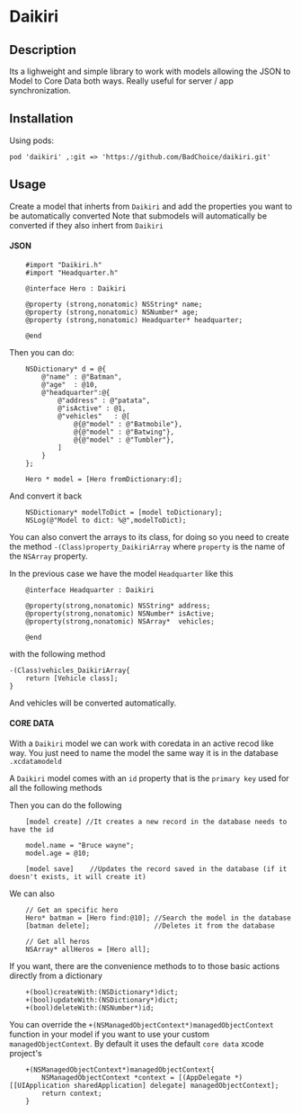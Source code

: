 # Daikiri

## Description
Its a lighweight and simple library to work with models allowing the JSON to Model to Core Data both ways.
Really useful for server / app synchronization.

## Installation

Using pods:


```
pod 'daikiri' ,:git => 'https://github.com/BadChoice/daikiri.git'
```

## Usage

Create a model that inherts from `Daikiri` and add the properties you want to be automatically converted
Note that submodels will automatically be converted if they also inhert from `Daikiri`

#### JSON

```
    #import "Daikiri.h"
    #import "Headquarter.h"

    @interface Hero : Daikiri

    @property (strong,nonatomic) NSString* name;
    @property (strong,nonatomic) NSNumber* age;
    @property (strong,nonatomic) Headquarter* headquarter;

    @end

```

Then you can do:

```
    NSDictionary* d = @{
        @"name" : @"Batman",
        @"age"  : @10,
        @"headquarter":@{
            @"address" : @"patata",
            @"isActive" : @1,
            @"vehicles"   : @[
                @{@"model" : @"Batmobile"},
                @{@"model" : @"Batwing"},
                @{@"model" : @"Tumbler"},
            ]
        }
    };

    Hero * model = [Hero fromDictionary:d];    

```

And convert it back

```
    NSDictionary* modelToDict = [model toDictionary];
    NSLog(@"Model to dict: %@",modelToDict);

```

You can also convert the arrays to its class, for doing so you need to create the method 
`-(Class)property_DaikiriArray` where `property` is the name of the `NSArray` property.

In the previous case we have the model `Headquarter` like this

```
    @interface Headquarter : Daikiri

    @property(strong,nonatomic) NSString* address;
    @property(strong,nonatomic) NSNumber* isActive;
    @property(strong,nonatomic) NSArray*  vehicles;

    @end

```

with the following method 

```
-(Class)vehicles_DaikiriArray{
    return [Vehicle class];
}

```

And vehicles will be converted automatically.


#### CORE DATA

With a `Daikiri` model we can work with coredata in an active recod like way. You just need to name the
model the same way it is in the database `.xcdatamodeld`

A `Daikiri` model comes with an `id` property that is the `primary key` used for all the following methods

Then you can do the following

```
    [model create] //It creates a new record in the database needs to have the id

    model.name = "Bruce wayne";
    model.age = @10;

    [model save]    //Updates the record saved in the database (if it doesn't exists, it will create it)
```

We can also

```
    // Get an specific hero
    Hero* batman = [Hero find:@10]; //Search the model in the database
    [batman delete];                //Deletes it from the database

    // Get all heros
    NSArray* allHeros = [Hero all];    
```

If you want, there are the convenience methods to to those basic actions directly from a dictionary


```    
    +(bool)createWith:(NSDictionary*)dict;
    +(bool)updateWith:(NSDictionary*)dict;    
    +(bool)deleteWith:(NSNumber*)id;
```
    
You can override the `+(NSManagedObjectContext*)managedObjectContext` function in your model if you want to 
use your custom `managedObjectContext`. By default it uses the default `core data` xcode project's

```
    +(NSManagedObjectContext*)managedObjectContext{
        NSManagedObjectContext *context = [(AppDelegate *)[[UIApplication sharedApplication] delegate] managedObjectContext];
        return context;
    }
```



